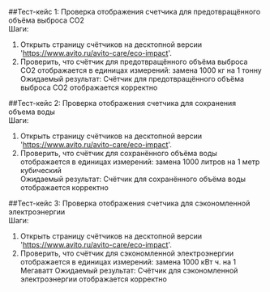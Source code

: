 ##Тест-кейс 1: Проверка отображения счетчика для предотвращённого объёма выброса CO2  
Шаги:
1. Открыть страницу счётчиков на десктопной версии 'https://www.avito.ru/avito-care/eco-impact'.
2. Проверить, что счётчик для предотвращённого объёма выброса CO2 отображается в единицах измерений: замена 1000 кг на 1 тонну
   Ожидаемый результат: Счётчик для предотвращённого объёма выброса CO2 отображается корректно

##Тест-кейс 2: Проверка отображения счетчика для сохранения объема воды  
Шаги:
1. Открыть страницу счётчиков на десктопной версии 'https://www.avito.ru/avito-care/eco-impact'.
2. Проверить, что счётчик для сохранённого объёма воды отображается в единицах измерений: замена 1000 литров на 1 метр кубический   
   Ожидаемый результат: Счётчик для сохранённого объёма воды отображается корректно

##Тест-кейс 3: Проверка отображения счетчика для сэкономленной электроэнергии  
Шаги:
1. Открыть страницу счётчиков на десктопной версии 'https://www.avito.ru/avito-care/eco-impact'.
2. Проверить, что счётчик для сэкономленной электроэнергии отображается в единицах измерений: замена 1000 кВт ч. на 1 Мегаватт
   Ожидаемый результат: Счётчик для сэкономленной электроэнергии отображается корректно 